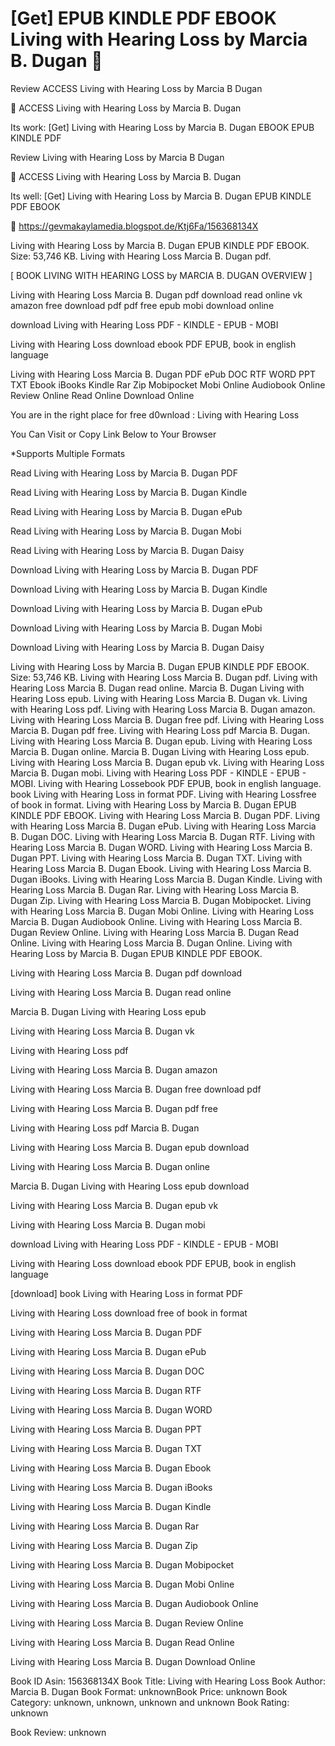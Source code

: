 # [Get] EPUB KINDLE PDF EBOOK Living with Hearing Loss by  Marcia B. Dugan 📝
Review ACCESS Living with Hearing Loss by Marcia B Dugan

📘 ACCESS Living with Hearing Loss by Marcia B. Dugan

Its work: [Get] Living with Hearing Loss by Marcia B. Dugan EBOOK EPUB KINDLE PDF


Review Living with Hearing Loss by Marcia B Dugan

📝 ACCESS Living with Hearing Loss by Marcia B. Dugan

Its well: [Get] Living with Hearing Loss by Marcia B. Dugan EPUB KINDLE PDF EBOOK



📌 https://gevmakaylamedia.blogspot.de/Ktj6Fa/156368134X



Living with Hearing Loss by Marcia B. Dugan EPUB KINDLE PDF EBOOK. Size: 53,746 KB. Living with Hearing Loss Marcia B. Dugan pdf.

[ BOOK LIVING WITH HEARING LOSS by MARCIA B. DUGAN OVERVIEW ]

Living with Hearing Loss Marcia B. Dugan pdf download read online vk amazon free download pdf pdf free epub mobi download online

download Living with Hearing Loss PDF - KINDLE - EPUB - MOBI

Living with Hearing Loss download ebook PDF EPUB, book in english language

Living with Hearing Loss Marcia B. Dugan PDF ePub DOC RTF WORD PPT TXT Ebook iBooks Kindle Rar Zip Mobipocket Mobi Online Audiobook Online Review Online Read Online Download Online

You are in the right place for free d0wnload : Living with Hearing Loss

You Can Visit or Copy Link Below to Your Browser

*Supports Multiple Formats

Read Living with Hearing Loss by Marcia B. Dugan PDF

Read Living with Hearing Loss by Marcia B. Dugan Kindle

Read Living with Hearing Loss by Marcia B. Dugan ePub

Read Living with Hearing Loss by Marcia B. Dugan Mobi

Read Living with Hearing Loss by Marcia B. Dugan Daisy

Download Living with Hearing Loss by Marcia B. Dugan PDF

Download Living with Hearing Loss by Marcia B. Dugan Kindle

Download Living with Hearing Loss by Marcia B. Dugan ePub

Download Living with Hearing Loss by Marcia B. Dugan Mobi

Download Living with Hearing Loss by Marcia B. Dugan Daisy

Living with Hearing Loss by Marcia B. Dugan EPUB KINDLE PDF EBOOK. Size: 53,746 KB. Living with Hearing Loss Marcia B. Dugan pdf. Living with Hearing Loss Marcia B. Dugan read online. Marcia B. Dugan Living with Hearing Loss epub. Living with Hearing Loss Marcia B. Dugan vk. Living with Hearing Loss pdf. Living with Hearing Loss Marcia B. Dugan amazon. Living with Hearing Loss Marcia B. Dugan free pdf. Living with Hearing Loss Marcia B. Dugan pdf free. Living with Hearing Loss pdf Marcia B. Dugan. Living with Hearing Loss Marcia B. Dugan epub. Living with Hearing Loss Marcia B. Dugan online. Marcia B. Dugan Living with Hearing Loss epub. Living with Hearing Loss Marcia B. Dugan epub vk. Living with Hearing Loss Marcia B. Dugan mobi. Living with Hearing Loss PDF - KINDLE - EPUB - MOBI. Living with Hearing Lossebook PDF EPUB, book in english language. book Living with Hearing Loss in format PDF. Living with Hearing Lossfree of book in format. Living with Hearing Loss by Marcia B. Dugan EPUB KINDLE PDF EBOOK. Living with Hearing Loss Marcia B. Dugan PDF. Living with Hearing Loss Marcia B. Dugan ePub. Living with Hearing Loss Marcia B. Dugan DOC. Living with Hearing Loss Marcia B. Dugan RTF. Living with Hearing Loss Marcia B. Dugan WORD. Living with Hearing Loss Marcia B. Dugan PPT. Living with Hearing Loss Marcia B. Dugan TXT. Living with Hearing Loss Marcia B. Dugan Ebook. Living with Hearing Loss Marcia B. Dugan iBooks. Living with Hearing Loss Marcia B. Dugan Kindle. Living with Hearing Loss Marcia B. Dugan Rar. Living with Hearing Loss Marcia B. Dugan Zip. Living with Hearing Loss Marcia B. Dugan Mobipocket. Living with Hearing Loss Marcia B. Dugan Mobi Online. Living with Hearing Loss Marcia B. Dugan Audiobook Online. Living with Hearing Loss Marcia B. Dugan Review Online. Living with Hearing Loss Marcia B. Dugan Read Online. Living with Hearing Loss Marcia B. Dugan Online. Living with Hearing Loss by Marcia B. Dugan EPUB KINDLE PDF EBOOK.

Living with Hearing Loss Marcia B. Dugan pdf download

Living with Hearing Loss Marcia B. Dugan read online

Marcia B. Dugan Living with Hearing Loss epub

Living with Hearing Loss Marcia B. Dugan vk

Living with Hearing Loss pdf

Living with Hearing Loss Marcia B. Dugan amazon

Living with Hearing Loss Marcia B. Dugan free download pdf

Living with Hearing Loss Marcia B. Dugan pdf free

Living with Hearing Loss pdf Marcia B. Dugan

Living with Hearing Loss Marcia B. Dugan epub download

Living with Hearing Loss Marcia B. Dugan online

Marcia B. Dugan Living with Hearing Loss epub download

Living with Hearing Loss Marcia B. Dugan epub vk

Living with Hearing Loss Marcia B. Dugan mobi

download Living with Hearing Loss PDF - KINDLE - EPUB - MOBI

Living with Hearing Loss download ebook PDF EPUB, book in english language

[download] book Living with Hearing Loss in format PDF

Living with Hearing Loss download free of book in format

Living with Hearing Loss Marcia B. Dugan PDF

Living with Hearing Loss Marcia B. Dugan ePub

Living with Hearing Loss Marcia B. Dugan DOC

Living with Hearing Loss Marcia B. Dugan RTF

Living with Hearing Loss Marcia B. Dugan WORD

Living with Hearing Loss Marcia B. Dugan PPT

Living with Hearing Loss Marcia B. Dugan TXT

Living with Hearing Loss Marcia B. Dugan Ebook

Living with Hearing Loss Marcia B. Dugan iBooks

Living with Hearing Loss Marcia B. Dugan Kindle

Living with Hearing Loss Marcia B. Dugan Rar

Living with Hearing Loss Marcia B. Dugan Zip

Living with Hearing Loss Marcia B. Dugan Mobipocket

Living with Hearing Loss Marcia B. Dugan Mobi Online

Living with Hearing Loss Marcia B. Dugan Audiobook Online

Living with Hearing Loss Marcia B. Dugan Review Online

Living with Hearing Loss Marcia B. Dugan Read Online

Living with Hearing Loss Marcia B. Dugan Download Online

Book ID Asin: 156368134X
Book Title: Living with Hearing Loss
Book Author: Marcia B. Dugan
Book Format: unknownBook Price: unknown
Book Category: unknown, unknown, unknown and unknown
Book Rating: unknown

Book Review: unknown
